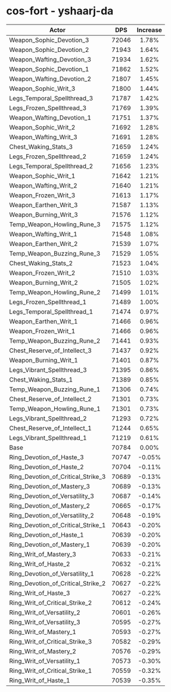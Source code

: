 # cos-fort - yshaarj-da
| Actor | DPS | Increase |
|---|:---:|:---:|
|Weapon_Sophic_Devotion_3|72046|1.78%|
|Weapon_Sophic_Devotion_2|71943|1.64%|
|Weapon_Wafting_Devotion_3|71934|1.62%|
|Weapon_Sophic_Devotion_1|71862|1.52%|
|Weapon_Wafting_Devotion_2|71807|1.45%|
|Weapon_Sophic_Writ_3|71800|1.44%|
|Legs_Temporal_Spellthread_3|71787|1.42%|
|Legs_Frozen_Spellthread_3|71769|1.39%|
|Weapon_Wafting_Devotion_1|71751|1.37%|
|Weapon_Sophic_Writ_2|71692|1.28%|
|Weapon_Wafting_Writ_3|71691|1.28%|
|Chest_Waking_Stats_3|71659|1.24%|
|Legs_Frozen_Spellthread_2|71659|1.24%|
|Legs_Temporal_Spellthread_2|71656|1.23%|
|Weapon_Sophic_Writ_1|71642|1.21%|
|Weapon_Wafting_Writ_2|71640|1.21%|
|Weapon_Frozen_Writ_3|71613|1.17%|
|Weapon_Earthen_Writ_3|71587|1.13%|
|Weapon_Burning_Writ_3|71576|1.12%|
|Temp_Weapon_Howling_Rune_3|71575|1.12%|
|Weapon_Wafting_Writ_1|71548|1.08%|
|Weapon_Earthen_Writ_2|71539|1.07%|
|Temp_Weapon_Buzzing_Rune_3|71529|1.05%|
|Chest_Waking_Stats_2|71523|1.04%|
|Weapon_Frozen_Writ_2|71510|1.03%|
|Weapon_Burning_Writ_2|71505|1.02%|
|Temp_Weapon_Howling_Rune_2|71499|1.01%|
|Legs_Frozen_Spellthread_1|71489|1.00%|
|Legs_Temporal_Spellthread_1|71474|0.97%|
|Weapon_Earthen_Writ_1|71466|0.96%|
|Weapon_Frozen_Writ_1|71466|0.96%|
|Temp_Weapon_Buzzing_Rune_2|71441|0.93%|
|Chest_Reserve_of_Intellect_3|71437|0.92%|
|Weapon_Burning_Writ_1|71401|0.87%|
|Legs_Vibrant_Spellthread_3|71395|0.86%|
|Chest_Waking_Stats_1|71389|0.85%|
|Temp_Weapon_Buzzing_Rune_1|71306|0.74%|
|Chest_Reserve_of_Intellect_2|71301|0.73%|
|Temp_Weapon_Howling_Rune_1|71301|0.73%|
|Legs_Vibrant_Spellthread_2|71293|0.72%|
|Chest_Reserve_of_Intellect_1|71244|0.65%|
|Legs_Vibrant_Spellthread_1|71219|0.61%|
|Base|70784|0.00%|
|Ring_Devotion_of_Haste_3|70747|-0.05%|
|Ring_Devotion_of_Haste_2|70704|-0.11%|
|Ring_Devotion_of_Critical_Strike_3|70689|-0.13%|
|Ring_Devotion_of_Mastery_3|70689|-0.13%|
|Ring_Devotion_of_Versatility_3|70687|-0.14%|
|Ring_Devotion_of_Mastery_2|70665|-0.17%|
|Ring_Devotion_of_Versatility_2|70648|-0.19%|
|Ring_Devotion_of_Critical_Strike_1|70643|-0.20%|
|Ring_Devotion_of_Haste_1|70639|-0.20%|
|Ring_Devotion_of_Mastery_1|70639|-0.20%|
|Ring_Writ_of_Mastery_3|70633|-0.21%|
|Ring_Writ_of_Haste_2|70632|-0.21%|
|Ring_Devotion_of_Versatility_1|70628|-0.22%|
|Ring_Devotion_of_Critical_Strike_2|70627|-0.22%|
|Ring_Writ_of_Haste_3|70627|-0.22%|
|Ring_Writ_of_Critical_Strike_2|70612|-0.24%|
|Ring_Writ_of_Versatility_2|70601|-0.26%|
|Ring_Writ_of_Versatility_3|70595|-0.27%|
|Ring_Writ_of_Mastery_1|70593|-0.27%|
|Ring_Writ_of_Critical_Strike_3|70582|-0.29%|
|Ring_Writ_of_Mastery_2|70576|-0.29%|
|Ring_Writ_of_Versatility_1|70573|-0.30%|
|Ring_Writ_of_Critical_Strike_1|70559|-0.32%|
|Ring_Writ_of_Haste_1|70539|-0.35%|
